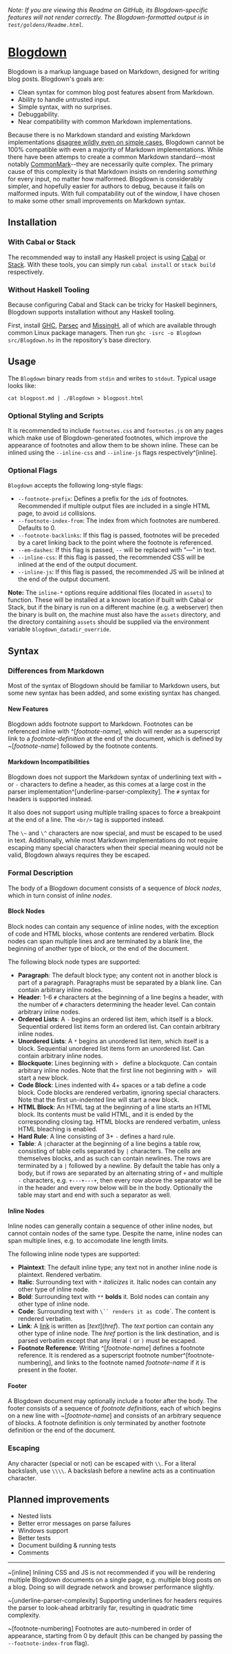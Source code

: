 *Note: If you are viewing this Readme on GitHub, its Blogdown-specific features will not render correctly.
The Blogdown-formatted output is in `test/goldens/Readme.html`.*

# [Blogdown](https://blogdown.io)

Blogdown is a markup language based on Markdown, designed for writing blog posts.
Blogdown's goals are:
 * Clean syntax for common blog post features absent from Markdown.
 * Ability to handle untrusted input.
 * Simple syntax, with no surprises.
 * Debuggability.
 * Near compatibility with common Markdown implementations.

Because there is no Markdown standard and existing Markdown implementations
[disagree wildly even on simple cases](http://johnmacfarlane.net/babelmark2/?text=Hello+world%0A*+this+is+a+list%0A%3E+this+is+a+quote),
Blogdown cannot be 100% compatible with even a majority of Markdown implementations.
While there have been attemps to create a common Markdown standard--most notably [CommonMark](http://commonmark.org/)--they
are necessarily quite complex. The primary cause of this complexity is that Markdown insists on rendering *something* for every input,
no matter how malformed. Blogdown is considerably simpler, and hopefully easier for authors to debug, because it fails on malformed inputs.
With full compatability out of the window, I have chosen to make some other small improvements on Markdown syntax.

## Installation

### With Cabal or Stack

The recommended way to install any Haskell project is using [Cabal](https://www.haskell.org/cabal/) or [Stack](https://docs.haskellstack.org/en/stable/README/).
With these tools, you can simply run `cabal install` or `stack build` respectively.

### Without Haskell Tooling

Because configuring Cabal and Stack can be tricky for Haskell beginners, Blogdown supports installation without any Haskell tooling.

First, install [GHC](https://www.haskell.org/ghc/), [Parsec](https://hackage.haskell.org/package/parsec) and [MissingH](https://hackage.haskell.org/package/MissingH),
all of which are available through common Linux package managers.
Then run `ghc -isrc -o Blogdown src/Blogdown.hs` in the repository's base directory.

## Usage

The `Blogdown` binary reads from `stdin` and writes to `stdout`. Typical usage looks like:

    cat blogpost.md | ./Blogdown > blogpost.html

### Optional Styling and Scripts

It is recommended to include `footnotes.css` and `footnotes.js` on any pages which make use of Blogdown-generated footnotes,
which improve the appearance of footnotes and allow them to be shown inline.
These can be inlined using the `--inline-css` and `--inline-js` flags respectively^[inline].

### Optional Flags

`Blogdown` accepts the following long-style flags:
 * `--footnote-prefix`: Defines a prefix for the `id`s of footnotes. Recommended if multiple output files are included in a single HTML page, to avoid `id` collisions.
 * `--footnote-index-from`: The index from which footnotes are numbered. Defaults to 0.
 * `--footnote-backlinks`: If this flag is passed, footnotes will be preceded by a caret linking back to the point where the footnote is referenced.
 * `--em-dashes`: If this flag is passed, `--` will be replaced with "&mdash;" in text.
 * `--inline-css`: If this flag is passed, the recommended CSS will be inlined at the end of the output document.
 * `--inline-js`: If this flag is passed, the recommended JS will be inlined at the end of the output document.

**Note:** The `inline-*` options require additional files (located in `assets`) to function.
These will be installed at a known location if built with Cabal or Stack,
but if the binary is run on a different machine (e.g. a webserver) then the binary is built on,
the machine must also have the `assets` directory, and the directory containing `assets` should be supplied via the environment variable `blogdown_datadir_override`.

## Syntax

### Differences from Markdown

Most of the syntax of Blogdown should be familiar to Markdown users, but some new syntax has been added, and some existing syntax has changed.

#### New Features

Blogdown adds footnote support to Markdown.
Footnotes can be referenced inline with \^\[*footnote-name*\], which will render as a superscript link to a *footnote-definition*
at the end of the document, which is defined by \~\[*footnote-name*\] followed by the footnote contents.

#### Markdown Incompatibilities

Blogdown does not support the Markdown syntax of underlining text with `=` or `-` characters to define a header,
as this comes at a large cost in the parser implementation^[underline-parser-complexity].
The `#` syntax for headers is supported instead.

It also does not support using multiple trailing spaces to force a breakpoint at the end of a line.
The `<br/>` tag is supported instead.

The `\~` and `\^` characters are now special, and must be escaped to be used in text.
Additionally, while most Markdown implementations do not require escaping many special characters when their special meaning would
not be valid, Blogdown always requires they be escaped.

### Formal Description

The body of a Blogdown document consists of a sequence of *block nodes*, which in turn consist of *inline nodes*.

#### Block Nodes

Block nodes can contain any sequence of inline nodes, with the exception of code and HTML blocks, whose contents are rendered verbatim.
Block nodes can span multiple lines and are terminated by a blank line, the beginning of another type of block, or the end of the document.

The following block node types are supported:
 * **Paragraph**: The default block type; any content not in another block is part of a paragraph.
Paragraphs must be separated by a blank line.
Can contain arbitrary inline nodes.
 * **Header**: 1-6 `#` characters at the beginning of a line begins a header, with the number of `#` characters determining the header level.
Can contain arbitrary inline nodes.
 * **Ordered Lists**: A ` - ` begins an ordered list item, which itself is a block.
Sequential ordered list items form an ordered list.
Can contain arbitrary inline nodes.
 * **Unordered Lists**: A ` * ` begins an unordered list item, which itself is a block.
Sequential unordered list items form an unordered list.
Can contain arbitrary inline nodes.
 * **Blockquote**: Lines beginning with `> ` define a blockquote.
Can contain arbitrary inline nodes.
Note that the first line not beginning with `> ` will start a new block.
 * **Code Block**: Lines indented with 4+ spaces or a tab define a code block.
Code blocks are rendered verbatim, ignoring special characters.
Note that the first un-indented line will start a new block.
 * **HTML Block**: An HTML tag at the beginning of a line starts an HTML block.
Its contents must be valid HTML, and it is ended by the corresponding closing tag.
HTML blocks are rendered verbatim, unless HTML bleaching is enabled.
 * **Hard Rule**: A line consisting of 3+ `-` defines a hard rule.
 * **Table**: A `|`character at the beginning of a line begins a table row, consisting of table cells separated by `|` characters.
The cells are themselves blocks, and as such can contain newlines. The rows are terminated by a `|` followed by a newline.
By default the table has only a body, but if rows are separated by an alternating string of `+` and multiple `-` characters,
e.g. `+---+---+`, then every row above the separator will be in the header and every row below will be in the body.
Optionally the table may start and end with such a separator as well.

#### Inline Nodes

Inline nodes can generally contain a sequence of other inline nodes, but cannot contain nodes of the same type.
Despite the name, inline nodes can span multiple lines, e.g. to accomodate line length limits.

The following inline node types are supported:
 * **Plaintext**: The default inline type; any text not in another inline node is plaintext. Rendered verbatim.
 * **Italic**: Surrounding text with `*` *italicizes* it. Italic nodes can contain any other type of inline node.
 * **Bold**: Surrounding text with `**` **bolds** it. Bold nodes can contain any other type of inline node.
 * **Code**: Surrounding text with `\`` renders it as `code`. The content is rendered verbatim.
 * **Link**: A [link](#) is written as \[*text*\]\(*href*\). The *text* portion can contain any other type of inline node.
The *href* portion is the link destination, and is parsed verbatim except that any literal `(` or `)` must be escaped.
 * **Footnote Reference**: Writing \^\[*footnote-name*\] defines a footnote reference.
It is rendered as a superscript footnote number^[footnote-numbering], and links to the footnote named *footnote-name*
if it is present in the footer.

#### Footer

A Blogdown document may optionally include a footer after the body.
The footer consists of a sequence of *footnote definitions*, each of which begins on a new line with \~\[*footnote-name*\] and consists of an arbitrary sequence of blocks.
A footnote definition is only terminated by another footnote definition or the end of the document.

### Escaping

Any character (special or not) can be escaped with `\\`. For a literal backslash, use `\\\\`.
A backslash before a newline acts as a continuation character.

## Planned improvements
 * Nested lists
 * Better error messages on parse failures
 * Windows support
 * Better tests
 * Document building & running tests
 * Comments

---

~[inline] Inlining CSS and JS is not recommended if you will be rendering multiple Blogdown documents on a single page, e.g. multiple blog posts on a blog.
Doing so will degrade network and browser performance slightly.

~[underline-parser-complexity] Supporting underlines for headers requires the parser to look-ahead arbitrarily far, resulting in quadratic time complexity.

~[footnote-numbering] Footnotes are auto-numbered in order of appearance, starting from 0 by default (this can be changed by passing the `--footnote-index-from` flag).
